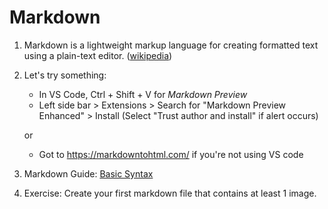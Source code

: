 # Markdown 

1. Markdown is a lightweight markup language for creating formatted text using a plain-text editor. ([wikipedia](https://en.wikipedia.org/wiki/Markdown))

2. Let's try something: 
    - In VS Code, Ctrl + Shift + V for *Markdown Preview*
    - Left side bar > Extensions > Search for "Markdown Preview Enhanced" > Install (Select "Trust author and install" if alert occurs)

    or
    - Got to https://markdowntohtml.com/ if you're not using VS code

3. Markdown Guide: [Basic Syntax](https://www.markdownguide.org/basic-syntax/)

4. Exercise: Create your first markdown file that contains at least 1 image.